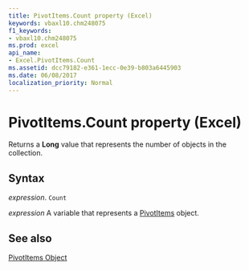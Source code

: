```yaml
---
title: PivotItems.Count property (Excel)
keywords: vbaxl10.chm248075
f1_keywords:
- vbaxl10.chm248075
ms.prod: excel
api_name:
- Excel.PivotItems.Count
ms.assetid: dcc79182-e361-1ecc-0e39-b803a6445903
ms.date: 06/08/2017
localization_priority: Normal
---
```



# PivotItems.Count property (Excel)

Returns a  **Long** value that represents the number of objects in the collection.


## Syntax

_expression_. `Count`

_expression_ A variable that represents a [PivotItems](Excel.PivotItems.md) object.


## See also


[PivotItems Object](Excel.PivotItems.md)

